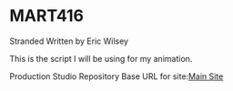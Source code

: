 # MART416

Stranded
Written by
Eric Wilsey

This is the script I will be using for my animation.


Production Studio Repository
Base URL for site:[Main Site](https://ewilsey.github.io/MART416)
